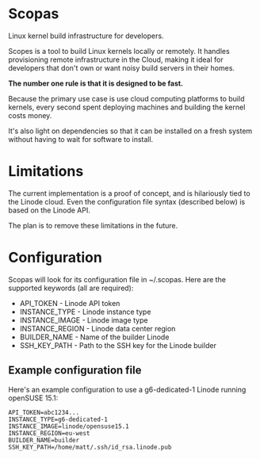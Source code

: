 # Scopas
Linux kernel build infrastructure for developers.

Scopes is a tool to build Linux kernels locally or remotely. It handles
provisioning remote infrastructure in the Cloud, making it ideal for
developers that don't own or want noisy build servers in their homes.

**The number one rule is that it is designed to be fast.**

Because the primary use case is use cloud computing platforms to build
kernels, every second spent deploying machines and building the kernel
costs money.

It's also light on dependencies so that it can be installed on a fresh
system without having to wait for software to install.

# Limitations

The current implementation is a proof of concept, and is hilariously
tied to the Linode cloud. Even the configuration file syntax (described
below) is based on the Linode API.

The plan is to remove these limitations in the future.

# Configuration

Scopas will look for its configuration file in ~/.scopas. Here are the
supported keywords (all are required):

- API_TOKEN - Linode API token
- INSTANCE_TYPE - Linode instance type
- INSTANCE_IMAGE - Linode image type
- INSTANCE_REGION - Linode data center region
- BUILDER_NAME - Name of the builder Linode
- SSH_KEY_PATH - Path to the SSH key for the Linode builder

## Example configuration file

Here's an example configuration to use a g6-dedicated-1 Linode running
openSUSE 15.1:

```
API_TOKEN=abc1234...
INSTANCE_TYPE=g6-dedicated-1
INSTANCE_IMAGE=linode/opensuse15.1
INSTANCE_REGION=eu-west
BUILDER_NAME=builder
SSH_KEY_PATH=/home/matt/.ssh/id_rsa.linode.pub
```
